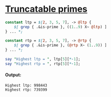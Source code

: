 [1]: https://rosettacode.org/wiki/Truncatable_primes

# [Truncatable primes][1]

```perl
constant ltp = $[2, 3, 5, 7], -> @ltp {
    $[ grep { .&is-prime }, ((1..9) X~ @ltp) ]
} ... *;
 
constant rtp = $[2, 3, 5, 7], -> @rtp {
    $[ grep { .&is-prime }, (@rtp X~ (1..9)) ]
} ... *;
 
say "Highest ltp = ", ltp[5][*-1];
say "Highest rtp = ", rtp[5][*-1];
```

#### Output:
```
Highest ltp: 998443
Highest rtp: 739399
```